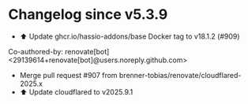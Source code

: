 # Changelog since v5.3.9
- ⬆️ Update ghcr.io/hassio-addons/base Docker tag to v18.1.2 (#909)

Co-authored-by: renovate[bot] <29139614+renovate[bot]@users.noreply.github.com> 
- Merge pull request #907 from brenner-tobias/renovate/cloudflared-2025.x 
- ⬆️ Update cloudflared to v2025.9.1 
